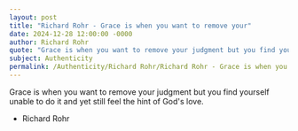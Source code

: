 ```yaml
---
layout: post
title: "Richard Rohr - Grace is when you want to remove your"
date: 2024-12-28 12:00:00 -0000
author: Richard Rohr
quote: "Grace is when you want to remove your judgment but you find yourself unable to do it and yet still feel the hint of God's love."
subject: Authenticity
permalink: /Authenticity/Richard Rohr/Richard Rohr - Grace is when you want to remove your
---
```


Grace is when you want to remove your judgment but you find yourself unable to do it and yet still feel the hint of God's love.

- Richard Rohr

